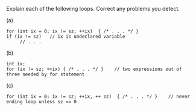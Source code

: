Explain each of the following loops. Correct any problems you detect.

(a)
```
for (int ix = 0; ix != sz; ++ix)  { /* . . . */ }
if (ix != sz)   // ix is undeclared variable
     // . . .
```

(b)
```
int ix;
for (ix != sz; ++ix) { /* . . . */ }    // two expressions out of three needed by for statement
```

(c)
```
for (int ix = 0; ix != sz; ++ix, ++ sz)  { /* . . . */ }    // never ending loop unless sz == 0
```